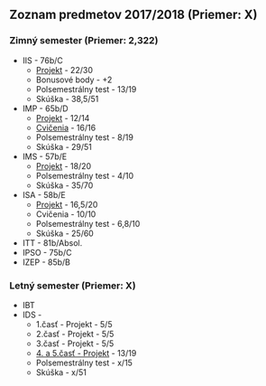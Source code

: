## Zoznam predmetov 2017/2018 (Priemer: X)
### Zimný semester (Priemer: 2,322)
* IIS - 76b/C
  * [Projekt](https://github.com/NoName115/IIS) - 22/30
  * Bonusové body - +2
  * Polsemestrálny test - 13/19
  * Skúška - 38,5/51
* IMP - 65b/D
  * [Projekt](./IMP/Project) - 12/14
  * [Cvičenia](./IMP/Cvika) - 16/16
  * Polsemestrálny test - 8/19
  * Skúška - 29/51
* IMS - 57b/E
  * [Projekt](./IMS) - 18/20
  * Polsemestrálny test - 4/10
  * Skúška - 35/70
* ISA - 58b/E
  * [Projekt](./ISA/Projekt) - 16,5/20
  * Cvičenia - 10/10
  * Polsemestrálny test - 6,8/10
  * Skúška - 25/60
* ITT - 81b/Absol.
* IPSO - 75b/C
* IZEP - 85b/B

### Letný semester (Priemer: X)
* IBT
* IDS - 
  * 1.časť - Projekt - 5/5
  * 2.časť - Projekt - 5/5
  * 3.časť - Projekt - 5/5
  * [4\. a 5.časť - Projekt](../2.Rocnik/IDS) - 13/19
  * Polsemestrálny test - x/15
  * Skúška - x/51
